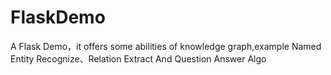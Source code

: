 # FlaskDemo
A Flask Demo，it offers some abilities of knowledge graph,example Named Entity Recognize、Relation Extract And Question Answer Algo
